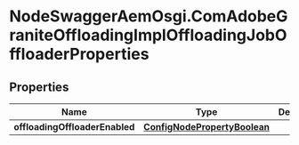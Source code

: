 # NodeSwaggerAemOsgi.ComAdobeGraniteOffloadingImplOffloadingJobOffloaderProperties

## Properties
Name | Type | Description | Notes
------------ | ------------- | ------------- | -------------
**offloadingOffloaderEnabled** | [**ConfigNodePropertyBoolean**](ConfigNodePropertyBoolean.md) |  | [optional] 


